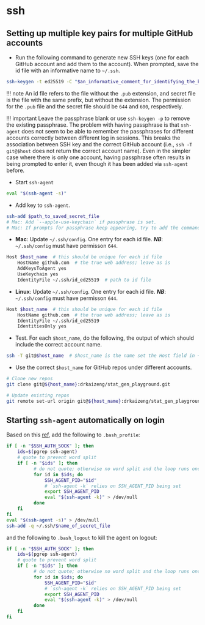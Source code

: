 # ssh

## Setting up multiple key pairs for multiple GitHub accounts
- Run the following command to generate new SSH keys (one for each GitHub account and add them to the account). When prompted, save the id file with an informative name to `~/.ssh`. 
```bash
ssh-keygen -t ed25519 -C "$an_informative_comment_for_identifying_the_key"
```
!!! note
    An id file refers to the file without the `.pub` extension, and secret file is the file with the same prefix, but without the extension. The permission for the `.pub` file and the secret file should be `644` and `600`, respectively.

!!! important
    Leave the passphrase blank or use `ssh-keygen -p` to remove the existing passphrase. The problem with having passphrase is that `ssh-agent` does not seem to be able to remember the passphrases for different accounts correctly between different log in sessions. This breaks the association between SSH key and the correct GitHub account (i.e., `ssh -T git@$host` does not return the correct account name). Even in the simpler case where there is only one account, having passphrase often results in being prompted to enter it, even though it has been added via `ssh-agent` before.

- Start `ssh-agent`
```bash
eval "$(ssh-agent -s)"
```

- Add key to `ssh-agent`. 
```bash
ssh-add $path_to_saved_secret_file
# Mac: Add `--apple-use-keychain` if passphrase is set. 
# Mac: If prompts for passphrase keep appearing, try to add the command to `~/.zshrc` or `~/.bashrc`.
```

- **Mac**: Update `~/.ssh/config`. One entry for each id file. ***NB***: `~/.ssh/config` must have permisson `644`.
```bash
Host $host_name  # this should be unique for each id file 
    HostName github.com  # the true web address; leave as is
    AddKeysToAgent yes
    UseKeychain yes
    IdentityFile ~/.ssh/id_ed25519  # path to id file
```

- **Linux**: Update `~/.ssh/config`. One entry for each id file. ***NB***: `~/.ssh/config` must have permisson `644`.
```bash
Host $host_name  # this should be unique for each id file 
    HostName github.com  # the true web address; leave as is
    IdentityFile ~/.ssh/id_ed25519
    IdentitiesOnly yes
```

- Test. For each `$host_name`, do the following, the output of which should include the correct account name.
```bash
ssh -T git@$host_name  # $host_name is the name set the Host field in ~/.ssh/config
```

- Use the correct `$host_name` for GitHub repos under different accounts.
```bash
# Clone new repos
git clone git@${host_name}:drkaizeng/stat_gen_playground.git

# Update existing repos
git remote set-url origin git@${host_name}:drkaizeng/stat_gen_playground.git
```



## Starting `ssh-agent` automatically on login
Based on this [ref](https://unix.stackexchange.com/questions/90853/how-can-i-run-ssh-add-automatically-without-a-password-prompt), add the following to `.bash_profile`:
```bash
if [ -n "$SSH_AUTH_SOCK" ]; then
    ids=$(pgrep ssh-agent)
    # quote to prevent word split
    if [ -n "$ids" ]; then
	      # do not quote; otherwise no word split and the loop runs once
	      for id in $ids; do
	          SSH_AGENT_PID="$id"
	          # `ssh-agent -k` relies on SSH_AGENT_PID being set
	          export SSH_AGENT_PID
	          eval "$(ssh-agent -k)" > /dev/null
	      done
    fi
fi
eval "$(ssh-agent -s)" > /dev/null
ssh-add -q ~/.ssh/$name_of_secret_file
```
and the following to `.bash_logout` to kill the agent on logout:
```bash
if [ -n "$SSH_AUTH_SOCK" ]; then
    ids=$(pgrep ssh-agent)
    # quote to prevent word split
    if [ -n "$ids" ]; then
	      # do not quote; otherwise no word split and the loop runs once
	      for id in $ids; do
	          SSH_AGENT_PID="$id"
	          # `ssh-agent -k` relies on SSH_AGENT_PID being set
	          export SSH_AGENT_PID
	          eval "$(ssh-agent -k)" > /dev/null
	      done
    fi
fi
```
